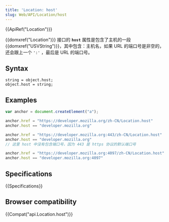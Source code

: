 ```yaml
---
title: 'Location: host'
slug: Web/API/Location/host
---
```

{{ApiRef("Location")}}

{{domxref("Location")}} 接口的 **`host`** 属性是包含了主机的一段 {{domxref("USVString")}}，其中包含：主机名，如果 URL 的端口号是非空的，还会跟上一个 `':'` ，最后是 URL 的端口号。

## Syntax

```plain
string = object.host;
object.host = string;
```

## Examples

```js
var anchor = document.createElement("a");

anchor.href = "https://developer.mozilla.org/zh-CN/Location.host"
anchor.host == "developer.mozilla.org"

anchor.href = "https://developer.mozilla.org:443/zh-CN/Location.host"
anchor.host == "developer.mozilla.org"
// 这里 host 中没有包含端口号，因为 443 是 https 协议的默认端口号

anchor.href = "https://developer.mozilla.org:4097/zh-CN/Location.host"
anchor.host == "developer.mozilla.org:4097"
```

## Specifications

{{Specifications}}

## Browser compatibility

{{Compat("api.Location.host")}}
